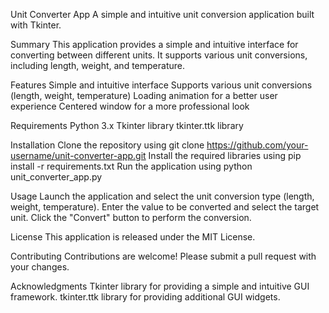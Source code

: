 Unit Converter App
A simple and intuitive unit conversion application built with Tkinter.

Summary
This application provides a simple and intuitive interface for converting between different units. It supports various unit conversions, including length, weight, and temperature.

Features
Simple and intuitive interface
Supports various unit conversions (length, weight, temperature)
Loading animation for a better user experience
Centered window for a more professional look

Requirements
Python 3.x
Tkinter library
tkinter.ttk library

Installation
Clone the repository using git clone https://github.com/your-username/unit-converter-app.git
Install the required libraries using pip install -r requirements.txt
Run the application using python unit_converter_app.py

Usage
Launch the application and select the unit conversion type (length, weight, temperature).
Enter the value to be converted and select the target unit.
Click the "Convert" button to perform the conversion.

License
This application is released under the MIT License.

Contributing
Contributions are welcome! Please submit a pull request with your changes.

Acknowledgments
Tkinter library for providing a simple and intuitive GUI framework.
tkinter.ttk library for providing additional GUI widgets.


